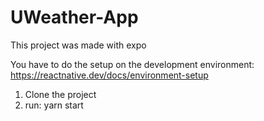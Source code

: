 # UWeather-App

This project was made with expo

You have to do the setup on the development environment: https://reactnative.dev/docs/environment-setup

1. Clone the project
2. run: yarn start
